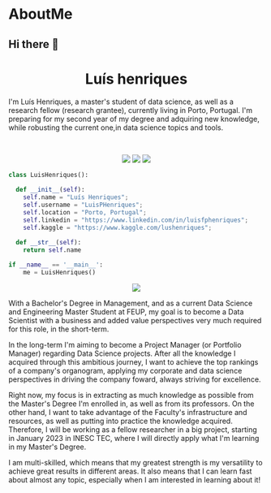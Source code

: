 # AboutMe

## Hi there 👋

<h1 align="center">
  <b>Luís henriques</b>
</h1>

I'm Luís Henriques, a master's student of data science, as well as a research fellow (research grantee), currently living in Porto, Portugal. I'm preparing for my second year of my degree and adquiring new knowledge, while robusting the current one,in data science topics and tools.

<br>

<p>
<div align="center">
  <img src="https://img.shields.io/badge/-Tensorflow-c58545?style=for-the-badge&logo=html5&logoColor=c58545&labelColor=282828">
  <img src="https://img.shields.io/badge/-SQL-d1a01f?style=for-the-badge&logo=css3&logoColor=d1a01f&labelColor=282828">
  <img src="https://img.shields.io/badge/-Python-98b982?style=for-the-badge&logo=python&logoColor=98b982&labelColor=282828">
</div>
</p>

```python
class LuisHenriques():
    
  def __init__(self):
    self.name = "Luís Henriques";
    self.username = "LuisPHenriques";
    self.location = "Porto, Portugal";
    self.linkedin = "https://www.linkedin.com/in/luisfphenriques";
    self.kaggle = "https://www.kaggle.com/lushenriques";
  
  def __str__(self):
    return self.name

if __name__ == '__main__':
    me = LuisHenriques()
```

<div align="center">
  <a href="https://open.spotify.com/user/6s6pbtefezpookh8gwnkko15v">
    <img src="https://readme-spotify-tingz.vercel.app/api/now-playing">
  </a>
</div>

<!--
<div align="center">
  <a href="https://open.spotify.com/user/6s6pbtefezpookh8gwnkko15v">
    <img src="https://spotify-readme-theta-virid.vercel.app/api?scan=true&theme=dark" width="240px">
  </a>
</div>
-->

With a Bachelor's Degree in Management, and as a current Data Science and Engineering Master Student at FEUP, my goal is to become a Data Scientist with a business and added value perspectives very much required for this role, in the short-term.

In the long-term I'm aiming to become a Project Manager (or Portfolio Manager) regarding Data Science projects. After all the knowledge I acquired through this ambitious journey, I want to achieve the top rankings of a company's organogram, applying my corporate and data science perspectives in driving the company foward, always striving for excellence.

Right now, my focus is in extracting as much knowledge as possible from the Master's Degree I'm enrolled in, as well as from its professors. On the other hand, I want to take advantage of the Faculty's infrastructure and resources, as well as putting into practice the knowledge acquired. Therefore, I will be working as a fellow researcher in a big project, starting in January 2023 in INESC TEC, where I will directly apply what I'm learning in my Master's Degree.

I am multi-skilled, which means that my greatest strength is my versatility to achieve great results in different areas. It also means that I can learn fast about almost any topic, especially when I am interested in learning about it!
